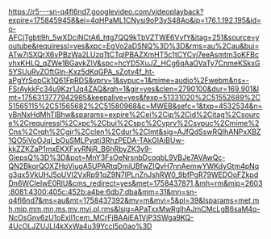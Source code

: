 https://r5---sn-q4fl6nd7.googlevideo.com/videoplayback?expire=1758459458&ei=4qHPaML1CNysi9oP3vS48Ao&ip=176.1.192.195&id=o-AFCjTgbti9h_5wXDciNCtA6_htg7QQ9kTbVZTWE6VvfY&itag=251&source=youtube&requiressl=yes&xpc=EgVo2aDSNQ%3D%3D&rms=au%2Cau&bui=ATw7iSXQrX6vPBzWa2LUzqTtCTqIPBAZXmHT5c1tCYCvj7eeAsmtm3oKFBcvhxKHLQ_qZWe1BGavkZlV&spc=hcYD5XuJZ_HCg6qAaOVaTy7CnmeKSkxG5YSUuRvZOftGln-Kxz5dKqGPA_sZotv4f_ht-aPgYrSopCk1Q61FpRDS&vprv=1&svpuc=1&mime=audio%2Fwebm&ns=-FSrAykkFc34u9Kzr1Jq4ZAQ&rqh=1&gir=yes&clen=2790100&dur=169.901&lmt=1756313777942985&keepalive=yes&fexp=51331020%2C51552689%2C51565115%2C51565682%2C51580968&c=MWEB&sefc=1&txp=4532534&n=yBnNxHdMhTlBhw&sparams=expire%2Cei%2Cip%2Cid%2Citag%2Csource%2Crequiressl%2Cxpc%2Cbui%2Cspc%2Cvprv%2Csvpuc%2Cmime%2Cns%2Crqh%2Cgir%2Cclen%2Cdur%2Clmt&sig=AJfQdSswRQIhANPxXBZ1QO5iVoOJql_bOuSMLPyqti3RhzPEDA-TAkGIAiBUw-kkZZKZaP1mxEKXFxyRNjR_B6hRbyZK3y9-GiepsQ%3D%3D&pot=MnY3FsOeNrsnbDcoqbL9VBJe7AVAwQc-QN2BkqrQOXZHpViugA5UPARtqDmiUBfwZIQvH7nnAemwYWKdyGtm4pNqg3qx5VkUHJ5oUVI2VxRp91qZ9N7lPLnZnJshRW0_9bfPgR79WEDOoFZkpdDn6WCIeIwE0RlU&cms_redirect=yes&met=1758437871,&mh=rm&mip=2603:8081:4300:405c:452b:a4be:6db7:dba&mm=31&mn=sn-q4fl6nd7&ms=au&mt=1758437392&mv=m&mvi=5&pl=39&lsparams=met,mh,mip,mm,mn,ms,mv,mvi,pl,rms&lsig=APaTxxMwRgIhAJmCMcLgB6saM4q-NcOsGnv6zU1oExlI1cem_MCrFjBAAiEA1VjP3SWga9KQ-4UcOLJZUJLI4kXxWa4u39YccI5p0ao%3D
